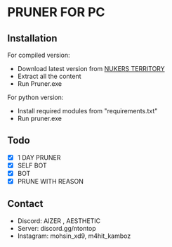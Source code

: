 # PRUNER FOR PC
## Installation
For compiled version:

- Download latest version from [NUKERS TERRITORY](https://discord.gg/ntontop)
- Extract all the content
- Run Pruner.exe

For python version:

- Install required modules from "requirements.txt"
- Run pruner.exe
## Todo
- [x] 1 DAY PRUNER
- [X] SELF BOT
- [X] BOT
- [X] PRUNE WITH REASON
## Contact
- Discord: AIZER , AESTHETIC
- Server: discord.gg/ntontop
- Instagram: mohsin_xd9, m4hit_kamboz
